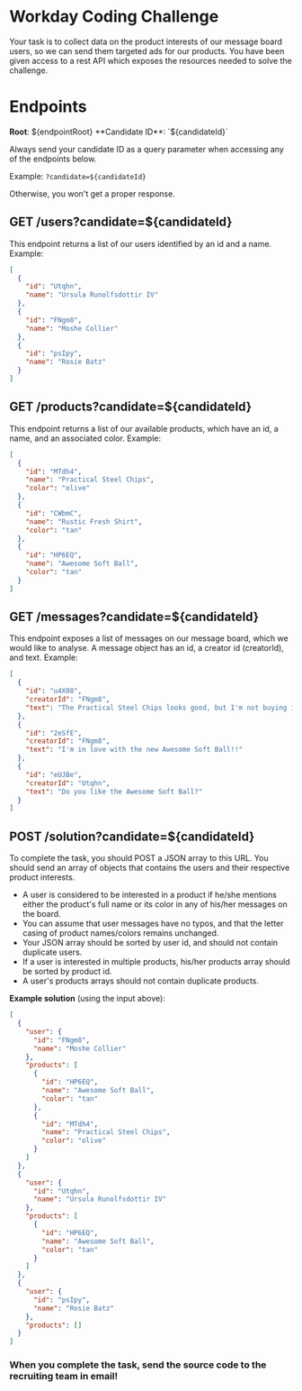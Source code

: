 # Workday Coding Challenge

Your task is to collect data on the product interests of our message board users, so we can send them targeted ads for our products. You have been given access to a rest API which exposes the resources needed to solve the challenge.

# Endpoints

**Root**: ${endpointRoot}
**Candidate ID**: `${candidateId}`

Always send your candidate ID as a query parameter when accessing any of the endpoints below. 

Example: `?candidate=${candidateId}`

Otherwise, you won't get a proper response.

## GET /users?candidate=${candidateId}

This endpoint returns a list of our users identified by an id and a name. Example:

```json
[
  {
    "id": "Utqhn",
    "name": "Ursula Runolfsdottir IV"
  },
  {
    "id": "FNgm8",
    "name": "Moshe Collier"
  },
  {
    "id": "psIpy",
    "name": "Rosie Batz"
  }
]
```

## GET /products?candidate=${candidateId}

This endpoint returns a list of our available products, which have an id, a name, and an associated color. Example:

```json
[
  {
    "id": "MTdh4",
    "name": "Practical Steel Chips",
    "color": "olive"
  },
  {
    "id": "CWbmC",
    "name": "Rustic Fresh Shirt",
    "color": "tan"
  },
  {
    "id": "HP6EQ",
    "name": "Awesome Soft Ball",
    "color": "tan"
  }
]
```  

## GET /messages?candidate=${candidateId}

This endpoint exposes a list of messages on our message board, which we would like to analyse. A message object has an id, a creator id (creatorId), and text. Example:

```json
[
  {
    "id": "u4X08",
    "creatorId": "FNgm8",
    "text": "The Practical Steel Chips looks good, but I'm not buying it yet."
  },
  {
    "id": "2eSfE",
    "creatorId": "FNgm8",
    "text": "I'm in love with the new Awesome Soft Ball!!"
  },
  {
    "id": "eUJBe",
    "creatorId": "Utqhn",
    "text": "Do you like the Awesome Soft Ball?"
  }
]
```

## POST /solution?candidate=${candidateId}
To complete the task, you should POST a JSON array to this URL. You should send an array of objects that contains the users and their respective product interests.

-	A user is considered to be interested in a product if he/she mentions either the product's full name or its color in any of his/her messages on the board.
- You can assume that user messages have no typos, and that the letter casing of product names/colors remains unchanged.
-	Your JSON array should be sorted by user id, and should not contain duplicate users.
- If a user is interested in multiple products, his/her products array should be sorted by product id.
-	A user's products arrays should not contain duplicate products.

**Example solution** (using the input above):

```json
[
  {
    "user": {
      "id": "FNgm8",
      "name": "Moshe Collier"
    },
    "products": [
      {
        "id": "HP6EQ",
        "name": "Awesome Soft Ball",
        "color": "tan"
      },
      {
        "id": "MTdh4",
        "name": "Practical Steel Chips",
        "color": "olive"
      }
    ]
  },
  {
    "user": {
      "id": "Utqhn",
      "name": "Ursula Runolfsdottir IV"
    },
    "products": [
      {
        "id": "HP6EQ",
        "name": "Awesome Soft Ball",
        "color": "tan"
      }
    ]
  },
  {
    "user": {
      "id": "psIpy",
      "name": "Rosie Batz"
    },
    "products": []
  }
]
```

### When you complete the task, send the source code to the recruiting team in email!
